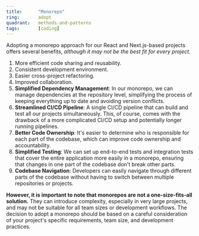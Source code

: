 ```yaml
---
title:      "Monorepo"
ring:       adopt
quadrant:   methods-and-patterns
tags:       [coding]
---
```


Adopting a monorepo approach for our React and Next.js-based projects offers several benefits, _although it may not be
the best fit for every project._

1. More efficient code sharing and reusability.
2. Consistent development environment.
3. Easier cross-project refactoring.
4. Improved collaboration.
5. **Simplified Dependency Management**: In our monorepo, we can manage dependencies at the repository level, simplifying
   the process of keeping everything up to date and avoiding version conflicts.
6. **Streamlined CI/CD Pipeline**: A single CI/CD pipeline that can build and test all our projects simultaneously.
   This, of course, comes with the drawback of a more complicated CI/CD setup and potentially longer running pipelines.
7. **Better Code Ownership**: It's easier to determine who is responsible for each part of the codebase, which can
   improve code ownership and accountability.
8. **Simplified Testing**: We can set up end-to-end tests and integration tests that cover the entire application more
   easily in a monorepo, ensuring that changes in one part of the codebase don't break other parts.
9. **Codebase Navigation**: Developers can easily navigate through different parts of the codebase without having to
   switch between multiple repositories or projects.

**However, it is important to note that monorepos are not a one-size-fits-all solution.** They can introduce complexity,
especially in very large projects, and may not be suitable for all team sizes or development workflows. The decision to
adopt a monorepo should be based on a careful consideration of your project's specific requirements, team size, and
development practices.
